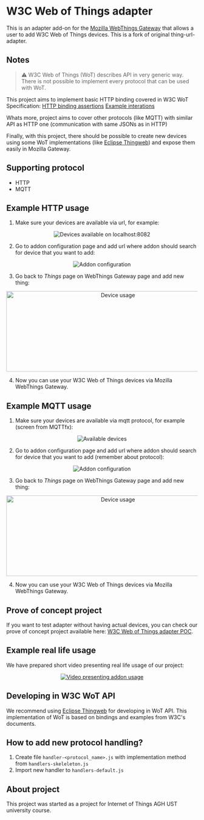 # W3C Web of Things adapter

This is an adapter add-on for the [Mozilla WebThings Gateway](https://github.com/mozilla-iot/gateway) that allows a user to add W3C Web of Things devices. This is a fork of original thing-url-adapter.

## Notes

> :warning: W3C Web of Things (WoT) describes API in very generic way. There is not possible to implement every protocol that can be used with WoT. 

This project aims to implement basic HTTP binding covered in W3C WoT Specification: [HTTP binding assertions](https://www.w3.org/TR/wot-thing-description/#http-binding-assertions) [Example interations](https://www.w3.org/TR/2020/NOTE-wot-binding-templates-20200130/#appendix-example-sequences)

Whats more, project aims to cover other protocols (like MQTT) with similar API as HTTP one (communication with same JSONs as in HTTP)

Finally, with this project, there should be possible to create new devices using some WoT implementations (like [Eclipse Thingweb](https://github.com/eclipse/thingweb.node-wot)) and expose them easily in Mozilla Gateway.

## Supporting protocol

* HTTP
* MQTT

## Example HTTP usage

1. Make sure your devices are available via url, for example:
<p align="center">
    <img alt="Devices available on localhost:8082" title="Available things" src="https://github.com/jakubdybczak/w3c-web-of-things-adapter/blob/master/readme_assets/addon_configuration_1.png">
</p>

2. Go to addon configuration page and add url where addon should search for device that you want to add:

<p align="center">
    <img alt="Addon configuration" title="Adding urls to addon" src="https://github.com/jakubdybczak/w3c-web-of-things-adapter/blob/master/readme_assets/addon_configuration_2.png">
</p>

3. Go back to *Things* page on WebThings Gateway page and add new thing:

<p align="center">
    <img alt="Device usage" title="Using new thing on Things page" width=572 height=212 src="https://github.com/jakubdybczak/w3c-web-of-things-adapter/blob/master/readme_assets/addon_configuration_3.png">
</p>

4. Now you can use your W3C Web of Things devices via Mozilla WebThings Gateway.

## Example MQTT usage

1. Make sure your devices are available via mqtt protocol, for example (screen from MQTTfx):
<p align="center">
    <img alt="Available devices" title="Available devices" src="https://github.com/jakubdybczak/w3c-web-of-things-adapter/blob/master/readme_assets/addon_configuration_mqtt_1.png">
</p>

2. Go to addon configuration page and add url where addon should search for device that you want to add (remember about protocol):

<p align="center">
    <img alt="Addon configuration" title="Adding urls to addon" src="https://github.com/jakubdybczak/w3c-web-of-things-adapter/blob/master/readme_assets/addon_configuration_mqtt_2.png">
</p>

3. Go back to *Things* page on WebThings Gateway page and add new thing:

<p align="center">
    <img alt="Device usage" title="Using new thing on Things page" width=572 height=212 src="https://github.com/jakubdybczak/w3c-web-of-things-adapter/blob/master/readme_assets/addon_configuration_3.png">
</p>

4. Now you can use your W3C Web of Things devices via Mozilla WebThings Gateway.


## Prove of concept project

If you want to test adapter without having actual devices, you can check our prove of concept project available here: [W3C Web of Things adapter POC](https://github.com/jakubdybczak/eclipse-thingweb-mozilla-gateway-poc).

## Example real life usage
We have prepared short video presenting real life usage of our project:

<p align="center">
    <a href="https://www.youtube.com/watch?v=SeHfT1TwzK4" target="_blank">
        <img src="https://img.youtube.com/vi/SeHfT1TwzK4/0.jpg" alt="Video presenting addon usage"/>
    </a>
</p>

## Developing in W3C WoT API

We recommend using [Eclipse Thingweb](https://github.com/eclipse/thingweb.node-wot) for developing in WoT API. This implementation of WoT is based on bindings and examples from W3C's documents.

## How to add new protocol handling?

1. Create file `handler-<protocol_name>.js` with implementation method from `handlers-skeleleton.js` 
2. Import new handler to `handlers-default.js` 

## About project

This project was started as a project for Internet of Things AGH UST university course. 

